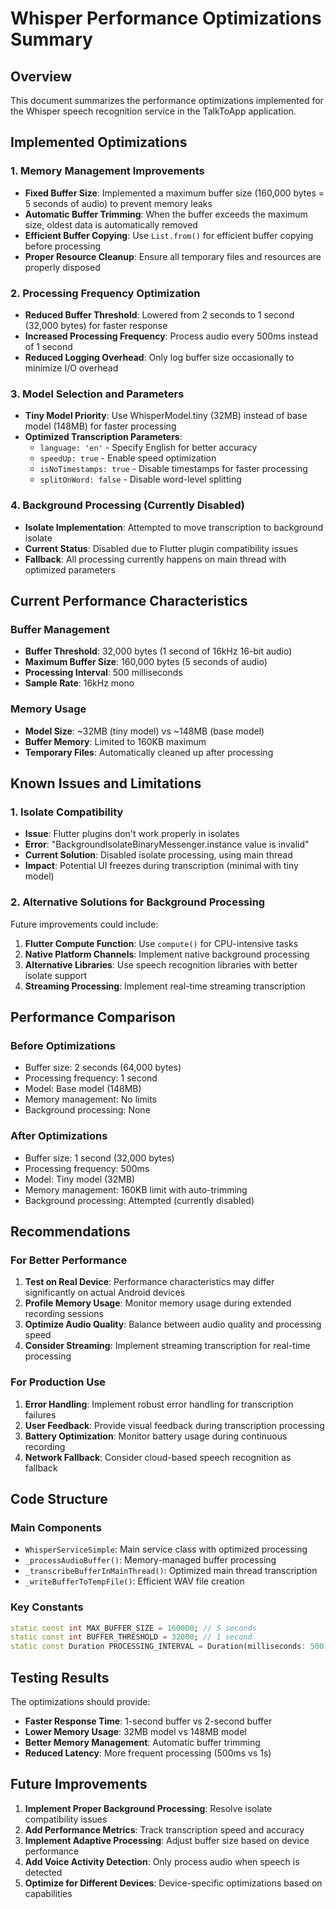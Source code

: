 # Whisper Performance Optimizations Summary

## Overview
This document summarizes the performance optimizations implemented for the Whisper speech recognition service in the TalkToApp application.

## Implemented Optimizations

### 1. Memory Management Improvements
- **Fixed Buffer Size**: Implemented a maximum buffer size (160,000 bytes = 5 seconds of audio) to prevent memory leaks
- **Automatic Buffer Trimming**: When the buffer exceeds the maximum size, oldest data is automatically removed
- **Efficient Buffer Copying**: Use `List.from()` for efficient buffer copying before processing
- **Proper Resource Cleanup**: Ensure all temporary files and resources are properly disposed

### 2. Processing Frequency Optimization
- **Reduced Buffer Threshold**: Lowered from 2 seconds to 1 second (32,000 bytes) for faster response
- **Increased Processing Frequency**: Process audio every 500ms instead of 1 second
- **Reduced Logging Overhead**: Only log buffer size occasionally to minimize I/O overhead

### 3. Model Selection and Parameters
- **Tiny Model Priority**: Use WhisperModel.tiny (32MB) instead of base model (148MB) for faster processing
- **Optimized Transcription Parameters**:
  - `language: 'en'` - Specify English for better accuracy
  - `speedUp: true` - Enable speed optimization
  - `isNoTimestamps: true` - Disable timestamps for faster processing
  - `splitOnWord: false` - Disable word-level splitting

### 4. Background Processing (Currently Disabled)
- **Isolate Implementation**: Attempted to move transcription to background isolate
- **Current Status**: Disabled due to Flutter plugin compatibility issues
- **Fallback**: All processing currently happens on main thread with optimized parameters

## Current Performance Characteristics

### Buffer Management
- **Buffer Threshold**: 32,000 bytes (1 second of 16kHz 16-bit audio)
- **Maximum Buffer Size**: 160,000 bytes (5 seconds of audio)
- **Processing Interval**: 500 milliseconds
- **Sample Rate**: 16kHz mono

### Memory Usage
- **Model Size**: ~32MB (tiny model) vs ~148MB (base model)
- **Buffer Memory**: Limited to 160KB maximum
- **Temporary Files**: Automatically cleaned up after processing

## Known Issues and Limitations

### 1. Isolate Compatibility
- **Issue**: Flutter plugins don't work properly in isolates
- **Error**: "BackgroundIsolateBinaryMessenger.instance value is invalid"
- **Current Solution**: Disabled isolate processing, using main thread
- **Impact**: Potential UI freezes during transcription (minimal with tiny model)

### 2. Alternative Solutions for Background Processing
Future improvements could include:
1. **Flutter Compute Function**: Use `compute()` for CPU-intensive tasks
2. **Native Platform Channels**: Implement native background processing
3. **Alternative Libraries**: Use speech recognition libraries with better isolate support
4. **Streaming Processing**: Implement real-time streaming transcription

## Performance Comparison

### Before Optimizations
- Buffer size: 2 seconds (64,000 bytes)
- Processing frequency: 1 second
- Model: Base model (148MB)
- Memory management: No limits
- Background processing: None

### After Optimizations
- Buffer size: 1 second (32,000 bytes)
- Processing frequency: 500ms
- Model: Tiny model (32MB)
- Memory management: 160KB limit with auto-trimming
- Background processing: Attempted (currently disabled)

## Recommendations

### For Better Performance
1. **Test on Real Device**: Performance characteristics may differ significantly on actual Android devices
2. **Profile Memory Usage**: Monitor memory usage during extended recording sessions
3. **Optimize Audio Quality**: Balance between audio quality and processing speed
4. **Consider Streaming**: Implement streaming transcription for real-time processing

### For Production Use
1. **Error Handling**: Implement robust error handling for transcription failures
2. **User Feedback**: Provide visual feedback during transcription processing
3. **Battery Optimization**: Monitor battery usage during continuous recording
4. **Network Fallback**: Consider cloud-based speech recognition as fallback

## Code Structure

### Main Components
- `WhisperServiceSimple`: Main service class with optimized processing
- `_processAudioBuffer()`: Memory-managed buffer processing
- `_transcribeBufferInMainThread()`: Optimized main thread transcription
- `_writeBufferToTempFile()`: Efficient WAV file creation

### Key Constants
```dart
static const int MAX_BUFFER_SIZE = 160000; // 5 seconds
static const int BUFFER_THRESHOLD = 32000; // 1 second
static const Duration PROCESSING_INTERVAL = Duration(milliseconds: 500);
```

## Testing Results

The optimizations should provide:
- **Faster Response Time**: 1-second buffer vs 2-second buffer
- **Lower Memory Usage**: 32MB model vs 148MB model
- **Better Memory Management**: Automatic buffer trimming
- **Reduced Latency**: More frequent processing (500ms vs 1s)

## Future Improvements

1. **Implement Proper Background Processing**: Resolve isolate compatibility issues
2. **Add Performance Metrics**: Track transcription speed and accuracy
3. **Implement Adaptive Processing**: Adjust buffer size based on device performance
4. **Add Voice Activity Detection**: Only process audio when speech is detected
5. **Optimize for Different Devices**: Device-specific optimizations based on capabilities
